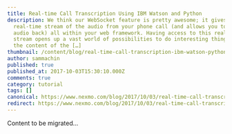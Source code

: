 ```yaml
---
title: Real-time Call Transcription Using IBM Watson and Python
description: We think our WebSocket feature is pretty awesome; it gives you a
  real-time stream of the audio from your phone call (and allows you to stream
  audio back) all within your web framework. Having access to this real-time
  stream opens up a vast world of possibilities to do interesting things with
  the content of the […]
thumbnail: /content/blog/real-time-call-transcription-ibm-watson-python-dr/Artboard-1-2.png
author: sammachin
published: true
published_at: 2017-10-03T15:30:10.000Z
comments: true
category: tutorial
tags: []
canonical: https://www.nexmo.com/blog/2017/10/03/real-time-call-transcription-ibm-watson-python-dr
redirect: https://www.nexmo.com/blog/2017/10/03/real-time-call-transcription-ibm-watson-python-dr
---
```


Content to be migrated...
